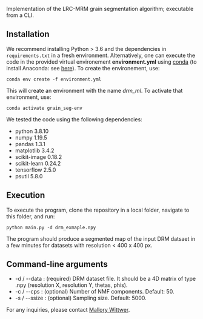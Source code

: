 Implementation of the LRC-MRM grain segmentation algorithm; executable from a CLI.

## Installation

We recommend installing Python > 3.6 and the dependencies in `requirements.txt` in a fresh environment. Alternatively, one can execute the code in the provided virtual environement **environment.yml** using [conda](https://conda.io/projects/conda/en/latest/user-guide/tasks/manage-environments.html) (to install Anaconda: see [here](https://www.anaconda.com/)). To create the environement, use:

`conda env create -f environment.yml`

This will create an environment with the name *drm_ml*. To activate that environment, use:

`conda activate grain_seg-env`

We tested the code using the following dependencies:

- python 3.8.10
- numpy 1.19.5
- pandas 1.3.1
- matplotlib 3.4.2
- scikit-image 0.18.2
- scikit-learn 0.24.2
- tensorflow 2.5.0
- psutil 5.8.0

## Execution

To execute the program, clone the repository in a local folder, navigate to this folder, and run:

`python main.py -d drm_exmaple.npy`

The program should produce a segmented map of the input DRM datsaet in a few minutes for datasets with resolution < 400 x 400 px.

## Command-line arguments

   * -d / --data : (required) DRM dataset file. It should be a 4D matrix of type .npy (resolution X, resolution Y, thetas, phis).
   * -c / --cps : (optional) Number of NMF components. Default: 50.
   * -s / --ssize : (optional) Sampling size. Default: 5000.

For any inquiries, please contact [Mallory Wittwer](https://www.linkedin.com/in/m-wittwer/).

